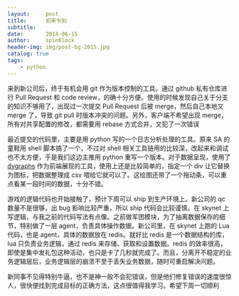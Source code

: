 ```yaml
---
layout:     post
title:      初来乍到
subtitle:   
date:       2014-06-15
author:     spin6lock
header-img: img/post-bg-2015.jpg
catalog: true
tags:
    - python
---
```

来到新公司后，终于有机会用 git 作为版本控制的工具。通过 github 私有仓库进行 Pull Request 和 code review，的确十分方便。使用的时候发现自己关于分支的知识不够用了，出现过一次提交 Pull Request 后被 merge，然后自己本地又 merge 了，导致 git pull 时版本冲突的问题。另外，客户端不希望出现 merge，所有对共享配置的修改，都需要用 rebase 方式合并，又犯了一次错误

最近提交的代码里，主要是用 python 写的一个日志分析处理的工具。原来 SA 的童鞋用 shell 脚本搞了一个，不过对 shell 相关工具链用的比较深，改起来和调试也不太方便，于是我们这边主推用 python 重写一个版本。对于数据呈现，使用了 [dygraphs](http://dygraphs.com/) 作为前端展现的工具，使用上还是比较简单的，指定一个 div 让它替换为图标，把数据整理成 csv 喂给它就可以了。这绘图还带了一个拖动条，可以重点看某一段时间的数据，十分不错。

游戏的逻辑代码也开始接触了，预计下周可以 ship 到生产环境上。新公司的 qc 数量不是很够，出 bug 影响比较严重，所以 ship 代码会比较谨慎。在 skynet 上写逻辑，与我之前的代码写法有点像。之前做军团模块，为了抽离数据保存的细节，特别做了一层 agent，负责具体操作数据。新公司里，在 skynet 上跑的 Lua 代码，也是 agent，具体的数据放在 redis。就好比 redis 是一个数据结构的库，lua 只负责业务逻辑，通过 redis 来存储、获取和设置数据。redis 的效率很高，即使是集中发礼包这种活动，也只是卡了几秒就完成了。而且，分离开不稳定的业务逻辑层后，业务逻辑层的崩溃不至于丢失业务数据，随时可重启解决问题。

新同事不见得特别牛逼，也不是神一般不会犯错误，但是他们修复错误的速度很惊人，很快便找到完成目标的正确方法，这点很值得我学习。希望下周一切顺利
